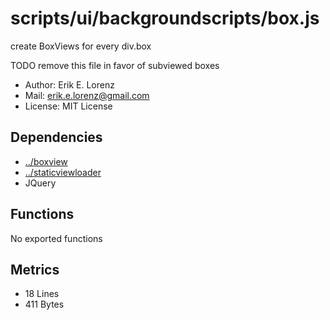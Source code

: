 # scripts/ui/backgroundscripts/box.js


create BoxViews for every div.box

TODO remove this file in favor of subviewed boxes

* Author: Erik E. Lorenz 
* Mail: <erik.e.lorenz@gmail.com>
* License: MIT License


## Dependencies

* <a href="../boxview.html">../boxview</a>
* <a href="../staticviewloader.html">../staticviewloader</a>
* JQuery


## Functions

No exported functions

## Metrics

* 18 Lines
* 411 Bytes

